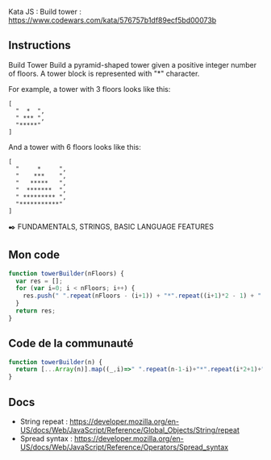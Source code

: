 Kata JS : Build tower : https://www.codewars.com/kata/576757b1df89ecf5bd00073b

## Instructions
Build Tower
Build a pyramid-shaped tower given a positive integer number of floors. A tower block is represented with "*" character.

For example, a tower with 3 floors looks like this:
```
[
  "  *  ",
  " *** ", 
  "*****"
]
```
And a tower with 6 floors looks like this:
```
[
  "     *     ", 
  "    ***    ", 
  "   *****   ", 
  "  *******  ", 
  " ********* ", 
  "***********"
]
```
✒️ FUNDAMENTALS, STRINGS, BASIC LANGUAGE FEATURES

## Mon code
```js
function towerBuilder(nFloors) {
  var res = [];
  for (var i=0; i < nFloors; i++) {
    res.push(" ".repeat(nFloors - (i+1)) + "*".repeat((i+1)*2 - 1) + " ".repeat(nFloors - (i+1)));
  }
  return res;
}
```
## Code de la communauté
```js
function towerBuilder(n) {
  return [...Array(n)].map((_,i)=>" ".repeat(n-1-i)+"*".repeat(i*2+1)+" ".repeat(n-1-i))
}
```

## Docs
- String repeat : https://developer.mozilla.org/en-US/docs/Web/JavaScript/Reference/Global_Objects/String/repeat
- Spread syntax : https://developer.mozilla.org/en-US/docs/Web/JavaScript/Reference/Operators/Spread_syntax
